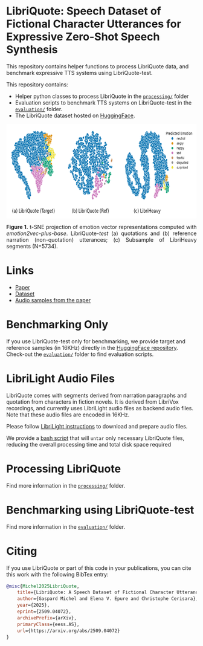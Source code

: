 # LibriQuote:  Speech Dataset of Fictional Character Utterances for Expressive Zero-Shot Speech Synthesis
This repository contains helper functions to process LibriQuote data, and benchmark expressive TTS systems using LibriQuote-test.

This repository contains:

- Helper python classes to process LibriQuote in the [`processing/`](processing/) folder
- Evaluation scripts to benchmark TTS systems on LibriQuote-test in the [`evaluation/`](evaluation/) folder.
- The LibriQuote dataset hosted on [HuggingFace](https://huggingface.co/datasets/gasmichel/LibriQuote).

<img style="display: block; margin: 0 auto;" src="assets/emotion2vec.png" height="250" width="1000">
</body>
    <p style="text-align: justify;" >
        <b>Figure 1.</b> t-SNE projection of emotion vector representations computed with <i>emotion2vec-plus-base</i>. LibriQuote-<i>test</i>  (a) quotations and (b) reference narration (non-quotation) utterances; (c) Subsample of LibriHeavy segments (N=5734).
    </p>

# Links 

- [Paper](https://arxiv.org/pdf/2509.04072)
- [Dataset](https://huggingface.co/datasets/gasmichel/LibriQuote/tree/main)
- [Audio samples from the paper](https://libriquote.github.io/)

# Benchmarking Only 

If you use LibriQuote-test only for benchmarking, we provide target and reference samples (in 16KHz) directly in the [HuggingFace repository](https://huggingface.co/datasets/gasmichel/LibriQuote/tree/main/test_audios). Check-out the [`evaluation/`](evaluation/) folder to find evaluation scripts.

#  LibriLight Audio Files

LibriQuote comes with segments derived from narration paragraphs and quotation from characters in fiction novels. It is derived from LibriVox recordings, and currently uses LibriLight audio files as backend audio files. Note that these audio files are encoded in 16KHz.

Please follow [LibriLight instructions](https://github.com/facebookresearch/libri-light/blob/main/data_preparation/README.md) to download and prepare audio files.

We provide a [bash script](librilight_matching/) that will `untar` only necessary LibriQuote files, reducing the overall processing time and total disk space required

# Processing LibriQuote

Find more information in the [`processing/`](processing/) folder.

# Benchmarking using LibriQuote-test

Find more information in the [`evaluation/`](evaluation/) folder.

# Citing 

If you use LibriQuote or part of this code in your publications, you can cite this work with the following BibTex entry:

```bibtex
@misc{Michel2025LibriQuote,
    title={LibriQuote: A Speech Dataset of Fictional Character Utterances for Expressive Zero-Shot Speech Synthesis}, 
    author={Gaspard Michel and Elena V. Epure and Christophe Cerisara},
    year={2025},
    eprint={2509.04072},
    archivePrefix={arXiv},
    primaryClass={eess.AS},
    url={https://arxiv.org/abs/2509.04072}
}
```
